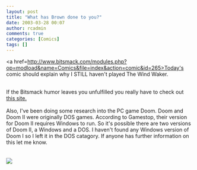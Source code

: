 ```yaml
---
layout: post
title: "What has Brown done to you?"
date: 2003-03-28 00:07
author: rcadmin
comments: true
categories: [Comics]
tags: []
---
```

<a href=http://www.bitsmack.com/modules.php?op=modload&name=Comics&file=index&action=comic&id=265>Today's comic</a> should explain why I STILL haven't played The Wind Waker.
<br />

<br />
If the Bitsmack humor leaves you unfulfilled you really have to check out <a href=http://www.houstonjusticenotwar.org/articles/terrorist_attack/index.html>this site.</a>
<br />

<br />
Also, I've been doing some research into the PC game Doom. Doom and Doom II were originally DOS games. According to Gamestop, their version for Doom II requires Windows to run. So it's possible there are two versions of Doom II, a Windows and a  DOS. I haven't found any Windows version of Doom I so I left it in the DOS catagory. If anyone has further information on this let me know.
<br />
<Br><br><!--more--><img src='http://dl.bitsmack.com/comics/20030328.gif' alt'' />
